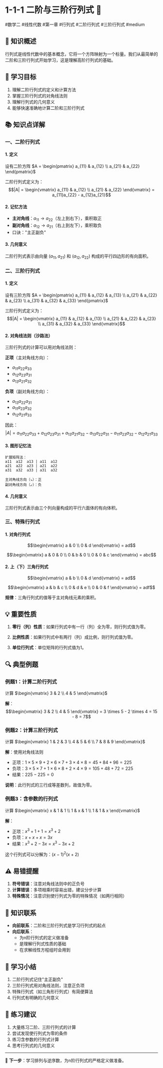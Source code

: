 # 1-1-1 二阶与三阶行列式 📐

#数学二 #线性代数 #第一章 #行列式 #二阶行列式 #三阶行列式 #medium

## 📌 知识概述

行列式是线性代数中的基本概念，它将一个方阵映射为一个标量。我们从最简单的二阶和三阶行列式开始学习，这是理解高阶行列式的基础。

## 🎯 学习目标

1. 理解二阶行列式的定义和计算方法
2. 掌握三阶行列式的对角线法则
3. 理解行列式的几何意义
4. 能够快速准确地计算二阶和三阶行列式

## 📚 知识点详解

### 一、二阶行列式

#### 1. 定义

设有二阶方阵 $A = \begin{pmatrix} a_{11} & a_{12} \\ a_{21} & a_{22} \end{pmatrix}$

二阶行列式定义为：
$$|A| = \begin{vmatrix} a_{11} & a_{12} \\ a_{21} & a_{22} \end{vmatrix} = a_{11}a_{22} - a_{12}a_{21}$$

#### 2. 记忆方法

- **主对角线**：$a_{11} \to a_{22}$（左上到右下），乘积取正
- **副对角线**：$a_{12} \to a_{21}$（右上到左下），乘积取负
- 口诀："主正副负"

#### 3. 几何意义

二阶行列式表示由向量 $(a_{11}, a_{21})$ 和 $(a_{12}, a_{22})$ 构成的平行四边形的有向面积。

### 二、三阶行列式

#### 1. 定义

设有三阶方阵 $A = \begin{pmatrix} a_{11} & a_{12} & a_{13} \\ a_{21} & a_{22} & a_{23} \\ a_{31} & a_{32} & a_{33} \end{pmatrix}$

三阶行列式定义为：
$$|A| = \begin{vmatrix} a_{11} & a_{12} & a_{13} \\ a_{21} & a_{22} & a_{23} \\ a_{31} & a_{32} & a_{33} \end{vmatrix}$$

#### 2. 对角线法则（沙路法）

三阶行列式的计算可以用对角线法则：

**正项**（主对角线方向）：
- $a_{11}a_{22}a_{33}$
- $a_{12}a_{23}a_{31}$
- $a_{13}a_{21}a_{32}$

**负项**（副对角线方向）：
- $a_{13}a_{22}a_{31}$
- $a_{11}a_{23}a_{32}$
- $a_{12}a_{21}a_{33}$

因此：
$$|A| = a_{11}a_{22}a_{33} + a_{12}a_{23}a_{31} + a_{13}a_{21}a_{32} - a_{13}a_{22}a_{31} - a_{11}a_{23}a_{32} - a_{12}a_{21}a_{33}$$

#### 3. 图形记忆法

```
扩展矩阵法：
a11  a12  a13 | a11  a12
a21  a22  a23 | a21  a22
a31  a32  a33 | a31  a32

主对角线方向（↘）：正
副对角线方向（↙）：负
```

#### 4. 几何意义

三阶行列式表示由三个列向量构成的平行六面体的有向体积。

### 三、特殊行列式

#### 1. 对角行列式

$$\begin{vmatrix} a & 0 \\ 0 & d \end{vmatrix} = ad$$

$$\begin{vmatrix} a & 0 & 0 \\ 0 & b & 0 \\ 0 & 0 & c \end{vmatrix} = abc$$

#### 2. 上（下）三角行列式

$$\begin{vmatrix} a & b \\ 0 & d \end{vmatrix} = ad$$

$$\begin{vmatrix} a & b & c \\ 0 & d & e \\ 0 & 0 & f \end{vmatrix} = adf$$

**规律**：三角行列式的值等于主对角线元素的乘积。

## 💡 重要性质

1. **零行（列）性质**：如果行列式中有一行（列）全为零，则行列式值为零。

2. **比例性质**：如果行列式中有两行（列）成比例，则行列式值为零。

3. **单位行列式**：单位矩阵的行列式值为1。

## 🔍 典型例题

### 例题1：计算二阶行列式

计算 $\begin{vmatrix} 3 & 2 \\ 4 & 5 \end{vmatrix}$

**解**：
$$\begin{vmatrix} 3 & 2 \\ 4 & 5 \end{vmatrix} = 3 \times 5 - 2 \times 4 = 15 - 8 = 7$$

### 例题2：计算三阶行列式

计算 $\begin{vmatrix} 1 & 2 & 3 \\ 4 & 5 & 6 \\ 7 & 8 & 9 \end{vmatrix}$

**解**：使用对角线法则
- 正项：$1×5×9 + 2×6×7 + 3×4×8 = 45 + 84 + 96 = 225$
- 负项：$3×5×7 + 1×6×8 + 2×4×9 = 105 + 48 + 72 = 225$
- 结果：$225 - 225 = 0$

**说明**：此行列式的三行成等差数列，故值为零。

### 例题3：含参数的行列式

计算 $\begin{vmatrix} x & 1 & 1 \\ 1 & x & 1 \\ 1 & 1 & x \end{vmatrix}$

**解**：
- 正项：$x^3 + 1 + 1 = x^3 + 2$
- 负项：$x + x + x = 3x$
- 结果：$x^3 + 2 - 3x = x^3 - 3x + 2$

这个行列式可以分解为：$(x-1)^2(x+2)$

## ⚠️ 易错提醒

1. **符号错误**：注意对角线法则中的正负号
2. **计算错误**：多项相乘时容易出错，建议分步计算
3. **特殊情况**：注意识别使行列式为零的特殊情况（如两行相同）

## 🔗 知识联系

- **向前联系**：二阶和三阶行列式是学习行列式的起点
- **向后联系**：
  - 为n阶行列式的定义做准备
  - 是理解行列式性质的基础
  - 在求解线性方程组时会用到

## 📝 学习小结

1. 二阶行列式记住"主正副负"
2. 三阶行列式用对角线法则，注意正负项
3. 特殊行列式（如三角形行列式）有简便算法
4. 行列式有明确的几何意义

## 🎯 练习建议

1. 大量练习二阶、三阶行列式的计算
2. 尝试发现使行列式为零的条件
3. 练习含参数的行列式计算
4. 思考行列式的几何意义

---

🚀 **下一步**：学习排列与逆序数，为n阶行列式的严格定义做准备。
